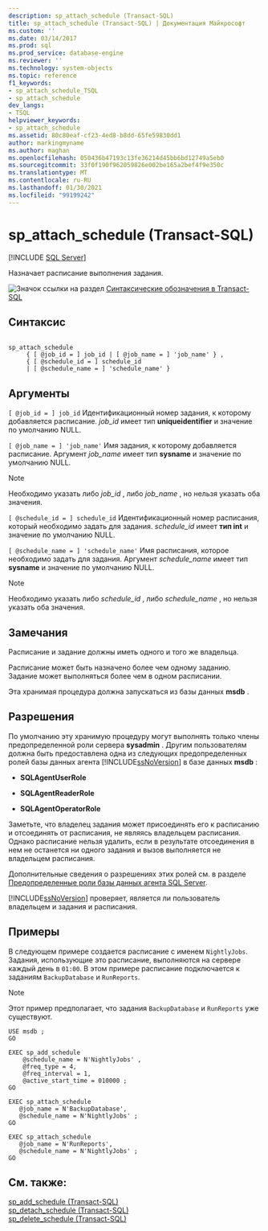 ```yaml
---
description: sp_attach_schedule (Transact-SQL)
title: sp_attach_schedule (Transact-SQL) | Документация Майкрософт
ms.custom: ''
ms.date: 03/14/2017
ms.prod: sql
ms.prod_service: database-engine
ms.reviewer: ''
ms.technology: system-objects
ms.topic: reference
f1_keywords:
- sp_attach_schedule_TSQL
- sp_attach_schedule
dev_langs:
- TSQL
helpviewer_keywords:
- sp_attach_schedule
ms.assetid: 80c80eaf-cf23-4ed8-b8dd-65fe59830dd1
author: markingmyname
ms.author: maghan
ms.openlocfilehash: 050436b47193c13fe36214d45bb6bd12749a5eb0
ms.sourcegitcommit: 33f0f190f962059826e002be165a2bef4f9e350c
ms.translationtype: MT
ms.contentlocale: ru-RU
ms.lasthandoff: 01/30/2021
ms.locfileid: "99199242"
---
```

# <a name="sp_attach_schedule-transact-sql"></a>sp_attach_schedule (Transact-SQL)
[!INCLUDE [SQL Server](../../includes/applies-to-version/sqlserver.md)]

  Назначает расписание выполнения задания.  
  
 ![Значок ссылки на раздел](../../database-engine/configure-windows/media/topic-link.gif "Значок ссылки на раздел") [Синтаксические обозначения в Transact-SQL](../../t-sql/language-elements/transact-sql-syntax-conventions-transact-sql.md)  
  
## <a name="syntax"></a>Синтаксис  
  
```  
  
sp_attach_schedule  
     { [ @job_id = ] job_id | [ @job_name = ] 'job_name' } ,   
     { [ @schedule_id = ] schedule_id   
     | [ @schedule_name = ] 'schedule_name' }  
```  
  
## <a name="arguments"></a>Аргументы  
`[ @job_id = ] job_id` Идентификационный номер задания, к которому добавляется расписание. *job_id* имеет тип **uniqueidentifier** и значение по умолчанию NULL.  
  
`[ @job_name = ] 'job_name'` Имя задания, к которому добавляется расписание. Аргумент *job_name* имеет тип **sysname** и значение по умолчанию NULL.  
  
> [!NOTE]  
>  Необходимо указать либо *job_id* , либо *job_name* , но нельзя указать оба значения.  
  
`[ @schedule_id = ] schedule_id` Идентификационный номер расписания, который необходимо задать для задания. *schedule_id* имеет **тип int** и значение по умолчанию NULL.  
  
`[ @schedule_name = ] 'schedule_name'` Имя расписания, которое необходимо задать для задания. Аргумент *schedule_name* имеет тип **sysname** и значение по умолчанию NULL.  
  
> [!NOTE]  
>  Необходимо указать либо *schedule_id* , либо *schedule_name* , но нельзя указать оба значения.  
  
## <a name="remarks"></a>Замечания  
 Расписание и задание должны иметь одного и того же владельца.  
  
 Расписание может быть назначено более чем одному заданию. Задание может выполняться более чем в одном расписании.  
  
 Эта хранимая процедура должна запускаться из базы данных **msdb** .  
  
## <a name="permissions"></a>Разрешения  
 По умолчанию эту хранимую процедуру могут выполнять только члены предопределенной роли сервера **sysadmin** . Другим пользователям должна быть предоставлена одна из следующих предопределенных ролей базы данных агента [!INCLUDE[ssNoVersion](../../includes/ssnoversion-md.md)] в базе данных **msdb** :  
  
-   **SQLAgentUserRole**  
  
-   **SQLAgentReaderRole**  
  
-   **SQLAgentOperatorRole**  
  
 Заметьте, что владелец задания может присоединять его к расписанию и отсоединять от расписания, не являясь владельцем расписания. Однако расписание нельзя удалить, если в результате отсоединения в нем не останется ни одного задания и вызов выполняется не владельцем расписания.  
  
 Дополнительные сведения о разрешениях этих ролей см. в разделе [Предопределенные роли базы данных агента SQL Server](../../ssms/agent/sql-server-agent-fixed-database-roles.md).  
  
 [!INCLUDE[ssNoVersion](../../includes/ssnoversion-md.md)] проверяет, является ли пользователь владельцем и задания и расписания.  
  
## <a name="examples"></a>Примеры  
 В следующем примере создается расписание с именем `NightlyJobs`. Задания, использующие это расписание, выполняются на сервере каждый день в `01:00`. В этом примере расписание подключается к заданиям `BackupDatabase` и `RunReports`.  
  
> [!NOTE]  
>  Этот пример предполагает, что задания `BackupDatabase` и `RunReports` уже существуют.  
  
```  
USE msdb ;  
GO  
  
EXEC sp_add_schedule  
    @schedule_name = N'NightlyJobs' ,  
    @freq_type = 4,  
    @freq_interval = 1,  
    @active_start_time = 010000 ;  
GO  
  
EXEC sp_attach_schedule  
   @job_name = N'BackupDatabase',  
   @schedule_name = N'NightlyJobs' ;  
GO  
  
EXEC sp_attach_schedule  
   @job_name = N'RunReports',  
   @schedule_name = N'NightlyJobs' ;  
GO  
```  
  
## <a name="see-also"></a>См. также:  
 [sp_add_schedule &#40;Transact-SQL&#41;](../../relational-databases/system-stored-procedures/sp-add-schedule-transact-sql.md)   
 [sp_detach_schedule &#40;Transact-SQL&#41;](../../relational-databases/system-stored-procedures/sp-detach-schedule-transact-sql.md)   
 [sp_delete_schedule &#40;Transact-SQL&#41;](../../relational-databases/system-stored-procedures/sp-delete-schedule-transact-sql.md)  
  
  
